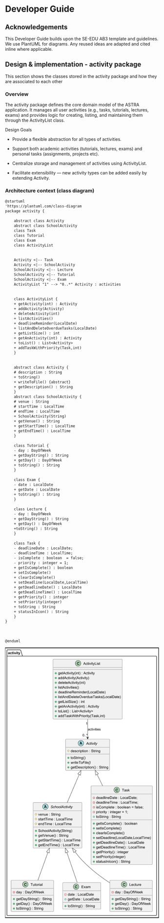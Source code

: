 # Developer Guide

## Acknowledgements

This Developer Guide builds upon the SE-EDU AB3 template and guidelines. We use PlantUML for diagrams. Any reused ideas are adapted and cited inline where applicable.

## Design & implementation - activity package
This section shows the classes stored in the activity package and how they are associated to each other

### Overview
The activity package defines the core domain model of the ASTRA application. It manages all user activities (e.g., tasks, tutorials, lectures, exams) and provides logic for creating, listing, and maintaining them through the ActivityList class.

Design Goals
- Provide a flexible abstraction for all types of activities.

- Support both academic activities (tutorials, lectures, exams) and personal tasks (assignments, projects etc).

- Centralize storage and management of activities using ActivityList.

- Facilitate extensibility — new activity types can be added easily by extending Activity.

### Architecture context (class diagram)
```plantuml
@startuml
'https://plantuml.com/class-diagram
package activity {

    abstract class Activity
    abstract class SchoolActivity
    class Task
    class Tutorial
    class Exam
    class ActivityList


    Activity <|-- Task
    Activity <|-- SchoolActivity
    SchoolActivity <|-- Lecture
    SchoolActivity <|-- Tutorial
    SchoolActivity <|-- Exam
    ActivityList "1" --> "0..*" Activity : activities


    class ActivityList {
    + getActivity(int) : Activity
    + addActivity(Activity)
    + deleteActivity(int)
    + listActivities()
    + deadlineReminder(LocalDate)
    + listAndDeleteOverdueTasks(LocalDate)
    + getListSize() : int
    + getAnActivity(int) : Activity
    + toList() : List<Activity>
    + addTaskWithPriority(Task,int)
    }


    abstract class Activity {
    # description : String
    + toString()
    + writeToFile() {abstract}
    + getDescription() : String
    }
    abstract class SchoolActivity {
    # venue : String
    # startTime : LocalTime
    # endTime : LocalTime
    + SchoolActivity(String)
    + getVenue() : String
    + getStartTime() : LocalTime
    + getEndTime() : LocalTime
    }

    class Tutorial {
    - day : DayOfWeek
    + getDayString() : String
    + getDay() : DayOfWeek
    + toString() : String
    }

    class Exam {
    - date : LocalDate
    + getDate : LocalDate
    + toString() : String
    }

    class Lecture {
    - day : DayOfWeek
    + getDayString() : String
    + getDay() : DayOfWeek
    +toString() : String
    }

    class Task {
    - deadlineDate : LocalDate;
    - deadlineTime : LocalTime;
    - isComplete : boolean  = false;
    - priority : integer = 1;
    + getIsComplete() : boolean
    + setIsComplete()
    + clearIsComplete()
    + setDeadline(LocalDate,LocalTime)
    + getDeadlineDate() : LocalDate
    + getDeadlineTime() : LocalTime
    + getPriority() : integer
    + setPriority(integer)
    + toString : String
    + statusInIcon() : String
    }
}



@enduml
```
![Architecture diagram](images/activities_package.png)

